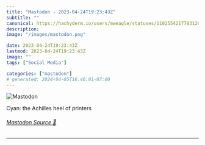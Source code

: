```yaml
---
title: "Mastodon - 2023-04-24T19:23:43Z"
subtitle: ""
canonical: https://hachyderm.io/users/mweagle/statuses/110255421776312008
description:
image: "/images/mastodon.png"

date: 2023-04-24T19:23:43Z
lastmod: 2023-04-24T19:23:43Z
image: ""
tags: ["Social Media"]

categories: ["mastodon"]
# generated: 2024-04-05T16:46:01-07:00
---
```

![Mastodon](/images/mastodon.png)

<p>Cyan: the Achilles heel of printers</p>


###### [Mastodon Source 🐘](https://hachyderm.io/@mweagle/110255421776312008)

___
